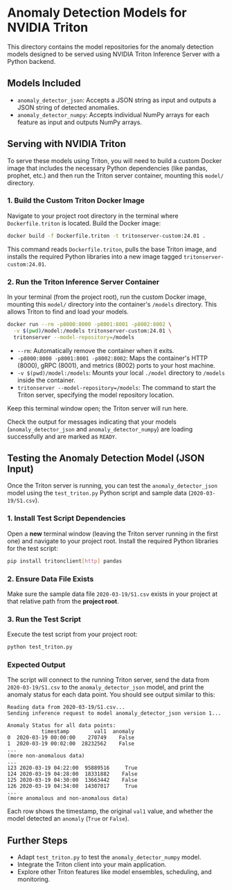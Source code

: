 # Anomaly Detection Models for NVIDIA Triton

This directory contains the model repositories for the anomaly detection models designed to be served using NVIDIA Triton Inference Server with a Python backend.

## Models Included

*   `anomaly_detector_json`: Accepts a JSON string as input and outputs a JSON string of detected anomalies.
*   `anomaly_detector_numpy`: Accepts individual NumPy arrays for each feature as input and outputs NumPy arrays.

## Serving with NVIDIA Triton

To serve these models using Triton, you will need to build a custom Docker image that includes the necessary Python dependencies (like pandas, prophet, etc.) and then run the Triton server container, mounting this `model/` directory.

### 1. Build the Custom Triton Docker Image

Navigate to your project root directory in the terminal where `Dockerfile.triton` is located. Build the Docker image:

```bash
docker build -f Dockerfile.triton -t tritonserver-custom:24.01 .
```

This command reads `Dockerfile.triton`, pulls the base Triton image, and installs the required Python libraries into a new image tagged `tritonserver-custom:24.01`.

### 2. Run the Triton Inference Server Container

In your terminal (from the project root), run the custom Docker image, mounting this `model/` directory into the container's `/models` directory. This allows Triton to find and load your models.

```bash
docker run --rm -p8000:8000 -p8001:8001 -p8002:8002 \
  -v $(pwd)/model:/models tritonserver-custom:24.01 \
  tritonserver --model-repository=/models
```

*   `--rm`: Automatically remove the container when it exits.
*   `-p8000:8000 -p8001:8001 -p8002:8002`: Maps the container's HTTP (8000), gRPC (8001), and metrics (8002) ports to your host machine.
*   `-v $(pwd)/model:/models`: Mounts your local `./model` directory to `/models` inside the container.
*   `tritonserver --model-repository=/models`: The command to start the Triton server, specifying the model repository location.

Keep this terminal window open; the Triton server will run here.

Check the output for messages indicating that your models (`anomaly_detector_json` and `anomaly_detector_numpy`) are loading successfully and are marked as `READY`.

## Testing the Anomaly Detection Model (JSON Input)

Once the Triton server is running, you can test the `anomaly_detector_json` model using the `test_triton.py` Python script and sample data (`2020-03-19/S1.csv`).

### 1. Install Test Script Dependencies

Open a **new** terminal window (leaving the Triton server running in the first one) and navigate to your project root. Install the required Python libraries for the test script:

```bash
pip install tritonclient[http] pandas
```

### 2. Ensure Data File Exists

Make sure the sample data file `2020-03-19/S1.csv` exists in your project at that relative path from the **project root**.

### 3. Run the Test Script

Execute the test script from your project root:

```bash
python test_triton.py
```

### Expected Output

The script will connect to the running Triton server, send the data from `2020-03-19/S1.csv` to the `anomaly_detector_json` model, and print the anomaly status for each data point. You should see output similar to this:

```
Reading data from 2020-03-19/S1.csv...
Sending inference request to model anomaly_detector_json version 1...

Anomaly Status for all data points:
           timestamp        val1  anomaly
0  2020-03-19 00:00:00    270749    False
1  2020-03-19 00:02:00  28232562    False
...
(more non-anomalous data)
...
123 2020-03-19 04:22:00  95889516     True
124 2020-03-19 04:28:00  18331882    False
125 2020-03-19 04:30:00  13663442    False
126 2020-03-19 04:34:00  14307017     True
...
(more anomalous and non-anomalous data)
```

Each row shows the timestamp, the original `val1` value, and whether the model detected an `anomaly` (`True` or `False`).

## Further Steps

*   Adapt `test_triton.py` to test the `anomaly_detector_numpy` model.
*   Integrate the Triton client into your main application.
*   Explore other Triton features like model ensembles, scheduling, and monitoring.



